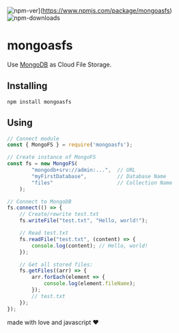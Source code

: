 ![npm-ver](https://img.shields.io/npm/v/mongoasfs?color=%2300aa00&label=npm%20package)](https://www.npmjs.com/package/mongoasfs)
![npm-downloads](https://img.shields.io/npm/dt/mongoasfs)

# mongoasfs
Use [MongoDB](https://www.mongodb.com/) as Cloud File Storage.

## Installing
```
npm install mongoasfs
```


## Using
```javascript
// Connect module
const { MongoFS } = require('mongoasfs');

// Create instance of MongoFS
const fs = new MongoFS(
        "mongodb+srv://admin:...",  // URL
        "myFirstDatabase",          // Database Name
        "files"                     // Collection Name
    );

// Connect to MongoDB
fs.connect(() => {
    // Create/rewrite test.txt
    fs.writeFile("test.txt", "Hello, world!");

    // Read test.txt
    fs.readFile("test.txt", (content) => {
        console.log(content); // Hello, world!
    });

    // Get all stored files:
    fs.getFiles((arr) => {
        arr.forEach(element => {
            console.log(element.fileName);
        });
        // test.txt
    });
});
```



made with love and javascript ♥
